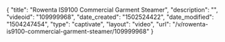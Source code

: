 {
    "title": "Rowenta IS9100 Commercial Garment Steamer",
    "description": "",
    "videoid": "109999968",
    "date_created": "1502524422",
    "date_modified": "1504247454",
    "type": "captivate",
    "layout": "video",
    "url": "\/v\/rowenta-is9100-commercial-garment-steamer\/109999968"
}